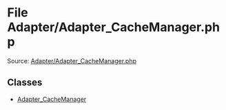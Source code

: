 File Adapter/Adapter_CacheManager.php
=========
Source: [Adapter/Adapter_CacheManager.php](https://github.com/PrestaShop/PrestaShop/blob/1.6.1.1/Adapter/Adapter_CacheManager.php)


Classes
-------

* [Adapter_CacheManager](class.Adapter_CacheManager)

